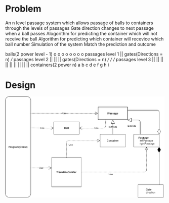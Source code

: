 # Problem

An n level passage system which allows passage of balls to containers through the levels of passages
Gate direction changes to next passage when a ball passes
Alogorithm for predicting the container which will not receive the ball
Algorithm for predicting which container will recevice which ball number
Simulation of the system
Match the prediction and outcome

 balls(2 power level - 1)                                             o o o o o o o o
 passages level 1                                                    ||
 gates(Directions = n)                                              */*
 passages level 2                                     ||             ||             ||
 gates(Directions = n)                                */*           */*            */*
 passages level 3                                 ||  ||  ||     ||  ||  ||     ||  ||  ||
 containers(2 power n)                             a   b    c      d   e   f     g    h   i

# Design

![](BallMazeMultiGates/BallMazeApproachDesign.png)


